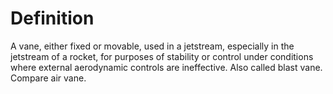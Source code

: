 # Definition

A vane, either fixed or movable, used in a jetstream, especially in the
jetstream of a rocket, for purposes of stability or control under
conditions where external aerodynamic controls are ineffective. Also
called blast vane. Compare air vane.
